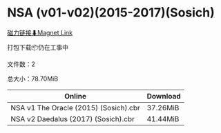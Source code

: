 # NSA (v01-v02)(2015-2017)(Sosich)

[磁力链接⬇Magnet Link](magnet:?xt=urn:btih:94e47e1a490245f85a48b5110b551557ccfa084a&dn=NSA%20%28v01-v02%29%282015-2017%29%28Sosich%29)

打包下载📦仍在工事中

文件数：2

总大小：78.70MiB

Online | Download
--- | ---
NSA v1 The Oracle (2015) (Sosich).cbr | 37.26MiB
NSA v2 Daedalus (2017) (Sosich).cbr | 41.44MiB